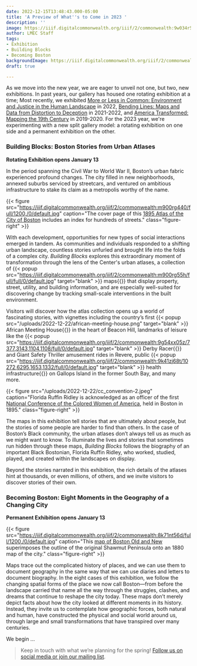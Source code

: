 ```yaml
---
date: 2022-12-15T13:48:43.000-05:00
title: 'A Preview of What''s to Come in 2023 '
description: ''
image: https://iiif.digitalcommonwealth.org/iiif/2/commonwealth:9w034r542/full/pct:30/0/default.jpg
author: LMEC Staff
tags:
- Exhibition
- Building Blocks
- Becoming Boston
backgroundImage: https://iiif.digitalcommonwealth.org/iiif/2/commonwealth:9w034r542/full/pct:30/0/default.jpg
draft: true

---
```

As we move into the new year, we are eager to unveil not one, but two, new exhibitions. In past years, our gallery has housed one rotating exhibition at a time; Most recently, we exhibited [More or Less in Common: Environment and Justice in the Human Landscape](https://www.leventhalmap.org/digital-exhibitions/more-or-less-in-common/) in 2022, [Bending Lines: Maps and Data from Distortion to Deception](https://www.leventhalmap.org/digital-exhibitions/bending-lines/) in 2021-2022, and [America Transformed: Mapping the 19th Century](https://collections.leventhalmap.org/exhibits/25) in 2019-2020. For the 2023 year, we're experimenting with a new split gallery model: a rotating exhibition on one side and a permanent exhibition on the other.

### Building Blocks: Boston Stories from Urban Atlases

**Rotating Exhibition opens January 13**

In the period spanning the Civil War to World War II, Boston’s urban fabric experienced profound changes. The city filled in new neighborhoods, annexed suburbs serviced by streetcars, and ventured on ambitious infrastructure to stake its claim as a metropolis worthy of the name.

{{< figure src="https://iiif.digitalcommonwealth.org/iiif/2/commonwealth:m900rg440/full/1200,/0/default.jpg" caption="The cover page of this [1895 Atlas of the City of Boston](https://collections.leventhalmap.org/search/commonwealth:tt44pv85c) includes an index for hundreds of streets." class="figure-right" >}}

With each development, opportunities for new types of social interactions emerged in tandem. As communities and individuals responded to a shifting urban landscape, countless stories unfurled and brought life into the folds of a complex city. _Building Blocks_ explores this extraordinary moment of transformation through the lens of the Center's urban atlases, a collection of {{< popup src="https://iiif.digitalcommonwealth.org/iiif/2/commonwealth:m900rg55h/full/full/0/default.jpg"  target="blank" >}} maps{{</popup>}}  that display property, street, utility, and building information, and are especially well-suited for discovering change by tracking small-scale interventions in the built environment.

Visitors will discover how the atlas collection opens up a world of fascinating stories, with vignettes including the country’s first {{< popup src="/uploads/2022-12-22/african-meeting-house.png"  target="blank" >}} African Meeting House{{</popup>}}  in the heart of Beacon Hill, landmarks of leisure like the {{< popup src="https://iiif.digitalcommonwealth.org/iiif/2/commonwealth:9g54xx05z/7377,3143,1104,1108/full/0/default.jpg"  target="blank" >}} Derby Racer{{</popup>}}  and Giant Safety Thriller amusement rides in Revere, public {{< popup src="https://iiif.digitalcommonwealth.org/iiif/2/commonwealth:9k41zj68t/10272,6295,1653,1332/full/0/default.jpg"  target="blank" >}} health infrastructure{{</popup>}}  on Gallops Island in the former South Bay, and many more. 

{{< figure src="/uploads/2022-12-22/cc_convention-2.jpeg" caption="Florida Ruffin Ridley is acknowledged as an officer of the first [National Conference of the Colored Women of America](chrome-extension://efaidnbmnnnibpcajpcglclefindmkaj/https://www.lib.uchicago.edu/ead/pdf/ibwells-0009-006.pdf), held in Boston in 1895." class="figure-right" >}}

The maps in this exhibition tell stories that are ultimately about people, but the stories of some people are harder to find than others. In the case of Boston’s Black community, the urban atlases don’t always tell us as much as we might want to know. To illuminate the lives and stories that sometimes run hidden through these maps, _Building Blocks_ follows the biography of an important Black Bostonian, Florida Ruffin Ridley, who worked, studied, played, and created within the landscapes on display. 

Beyond the stories narrated in this exhibition, the rich details of the atlases hint at thousands, or even millions, of others, and we invite visitors to discover stories of their own.

### Becoming Boston: Eight Moments in the Geography of a Changing City

**Permanent Exhibition opens January 13**

{{< figure src="https://iiif.digitalcommonwealth.org/iiif/2/commonwealth:8k71nt56d/full/1200,/0/default.jpg" caption="This [map of Boston Old and New](https://collections.leventhalmap.org/search/commonwealth:x633f8662) superimposes the outline of the original Shawmut Peninsula onto an 1880 map of the city." class="figure-right" >}}

Maps trace out the complicated history of places, and we can use them to document geography in the same way that we can use diaries and letters to document biography. In the eight cases of this exhibition, we follow the changing spatial forms of the place we now call Boston—from before the landscape carried that name all the way through the struggles, clashes, and dreams that continue to reshape the city today. These maps don’t merely depict facts about how the city looked at different moments in its history. Instead, they invite us to contemplate how geographic forces, both natural and human, have constructed the physical and social world around us, through large and small transformations that have transpired over many centuries.

We begin ...

> Keep in touch with what we’re planning for the spring! [Follow us on social media or join our mailing list](https://www.leventhalmap.org/about/contact-connect/).
